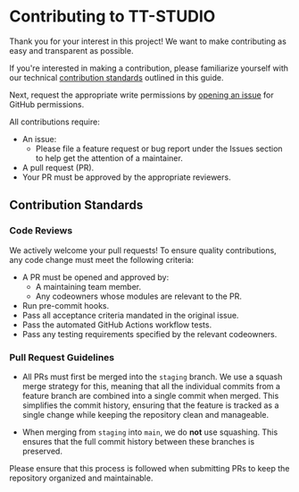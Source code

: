 # Contributing to TT-STUDIO

Thank you for your interest in this project! We want to make contributing as easy and transparent as possible.

If you're interested in making a contribution, please familiarize yourself with our technical [contribution standards](#contribution-standards) outlined in this guide.

Next, request the appropriate write permissions by [opening an issue](https://github.com/tenstorrent/tt-studio/issues/new/choose) for GitHub permissions.

All contributions require:

- An issue:
  - Please file a feature request or bug report under the Issues section to help get the attention of a maintainer.
- A pull request (PR).
- Your PR must be approved by the appropriate reviewers.

## Contribution Standards

### Code Reviews

We actively welcome your pull requests! To ensure quality contributions, any code change must meet the following criteria:

- A PR must be opened and approved by:
  - A maintaining team member.
  - Any codeowners whose modules are relevant to the PR.
- Run pre-commit hooks.
- Pass all acceptance criteria mandated in the original issue.
- Pass the automated GitHub Actions workflow tests.
- Pass any testing requirements specified by the relevant codeowners.

### Pull Request Guidelines

- All PRs must first be merged into the `staging` branch. We use a squash merge strategy for this, meaning that all the individual commits from a feature branch are combined into a single commit when merged. This simplifies the commit history, ensuring that the feature is tracked as a single change while keeping the repository clean and manageable.

- When merging from `staging` into `main`, we do **not** use squashing. This ensures that the full commit history between these branches is preserved.

Please ensure that this process is followed when submitting PRs to keep the repository organized and maintainable.
